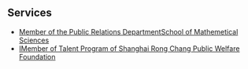 ## Services

<!-- <h4 style="margin:0 10px 0;">Conference Reviewers</h4> -->

<ul style="margin:0 0 5px;">
  <li><a href=""><autocolor>Member of the Public Relations DepartmentSchool of Mathemetical Sciences</autocolor></a></li>
  <li><a href="https://www.shrcpwf.com"><autocolor>IMember of Talent Program of Shanghai Rong Chang Public Welfare Foundation</autocolor></a></li>
</ul>

<!-- <h4 style="margin:0 10px 0;">Journal Reviewers</h4>

<ul style="margin:0 0 20px;">
  <li><a href="https://www.computer.org/csdl/journal/tp"><autocolor>IEEE Transactions on Pattern Analysis and Machine Intelligence (TPAMI)</autocolor></a></li>
  <li><a href="https://www.springer.com/journal/11263"><autocolor>International Journal of Computer Vision (IJCV)</autocolor></a></li>
</ul> -->